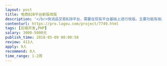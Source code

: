 ```yaml
---                
layout: post       
title: 电商B2B平台新版改版           
description: '</br>快消品交易B2B平台，需要在现有平台基础上进行改版。主要功能有按产品查找，按企业查找，杳看产品详情页，发布代理申请等功能，现开发语言为PHP。</br>'     
contenturl: https://pro.lagou.com/project/7749.html      
tags: [后端开发,PHP]            
salary: 3000-5000元          
publish_time: 2018-05-09 08:00:58         
review: 413人                   
apply: 9人                   
recommend: 0人                   
time_range: 1-2周              
---                 
```

